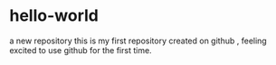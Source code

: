 # hello-world
a new repository
this is my first repository created on github , feeling excited to use github for the first time.
